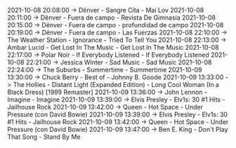 2021-10-08 20:08:00 -> Dënver - Sangre Cita - Mai Lov
2021-10-08 20:11:00 -> Dënver - Fuera de campo - Revista De Gimnasia
2021-10-08 20:15:00 -> Dënver - Fuera de campo - profundidad de campo
2021-10-08 20:19:00 -> Dënver - Fuera de campo - Las Fuerzas
2021-10-08 22:10:00 -> The Weather Station - Ignorance - Tried To Tell You
2021-10-08 22:13:00 -> Ambar Lucid - Get Lost In The Music - Get Lost In The Music
2021-10-08 22:17:00 -> Polar Noir - If Everybody Listened - If Everybody Listened
2021-10-08 22:21:00 -> Jessica Winter - Sad Music - Sad Music
2021-10-08 22:24:00 -> The Suburbs - Summertime - Summertime
2021-10-09 13:30:00 -> Chuck Berry - Best of - Johnny B. Goode
2021-10-09 13:33:00 -> The Hollies - Distant Light (Expanded Edition) - Long Cool Woman (In a Black Dress) [1999 Remaster]
2021-10-09 13:36:00 -> John Lennon - Imagine - Imagine
2021-10-09 13:39:00 -> Elvis Presley - Elv1s: 30 #1 Hits - Jailhouse Rock
2021-10-09 13:42:00 -> Queen - Hot Space - Under Pressure (con David Bowie)
2021-10-09 13:39:00 -> Elvis Presley - Elv1s: 30 #1 Hits - Jailhouse Rock
2021-10-09 13:42:00 -> Queen - Hot Space - Under Pressure (con David Bowie)
2021-10-09 13:47:00 -> Ben E. King - Don't Play That Song - Stand By Me
